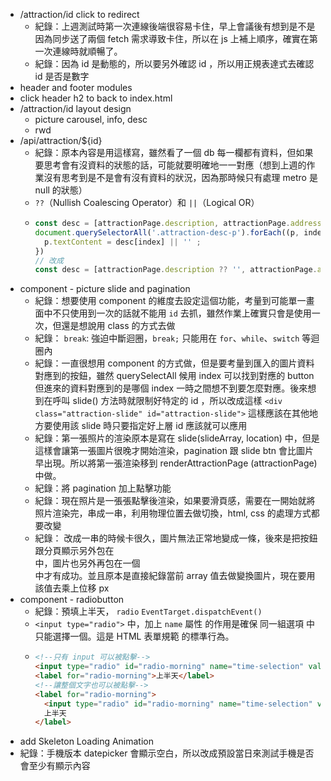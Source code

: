 - /attraction/id click to redirect
	- 紀錄：上週測試時第一次連線後端很容易卡住，早上會議後有想到是不是因為同步送了兩個 fetch 需求導致卡住，所以在 js 上補上順序，確實在第一次連線時就順暢了。
	- 紀錄：因為 id 是動態的，所以要另外確認 id ，所以用正規表達式去確認 id 是否是數字
- header and footer modules
- click header h2  to back to index.html
- /attraction/id layout design
	- picture carousel, info, desc
	- rwd
- /api/attraction/${id}
	- 紀錄：原本內容是用這樣寫，雖然看了一個 db 每一欄都有資料，但如果要思考會有沒資料的狀態的話，可能就要明確地一一對應（想到上週的作業沒有思考到是不是會有沒有資料的狀況，因為那時候只有處理 metro 是 null 的狀態）
	- `??`（Nullish Coalescing Operator）和 `||`（Logical OR）
	-
	  ```javascript
	  const desc = [attractionPage.description, attractionPage.address, attractionPage.transport];
	  document.querySelectorAll('.attraction-desc-p').forEach((p, index) => { 
	    p.textContent = desc[index] || '' ; 
	  })
	  // 改成
	  const desc = [attractionPage.description ?? '', attractionPage.address ?? '', attractionPage.transport ?? ''];
	  ```
- component - picture slide and pagination
	- 紀錄：想要使用 component 的維度去設定這個功能，考量到可能單一畫面中不只使用到一次的話就不能用 `id` 去抓，雖然作業上確實只會是使用一次，但還是想說用 class 的方式去做
	- 紀錄： `break`: 強迫中斷迴圈，`break;` 只能用在 `for`、`while`、`switch` 等迴圈內
	- 紀錄：一直很想用 component 的方式做，但是要考量到匯入的圖片資料對應到的按鈕，雖然 querySelectAll 候用 index 可以找到對應的 button 但進來的資料對應到的是哪個 index 一時之間想不到要怎麼對應。後來想到在呼叫 slide() 方法時就限制好特定的 id ，所以改成這樣 `<div class="attraction-slide" id="attraction-slide">` 這樣應該在其他地方要使用該 slide 時只要指定好上層 id 應該就可以應用
	- 紀錄：第一張照片的渲染原本是寫在 slide(slideArray, location) 中，但是這樣會讓第一張圖片很晚才開始渲染，pagination 跟 slide btn 會比圖片早出現。所以將第一張渲染移到 renderAttractionPage (attractionPage) 中做。
	- 紀錄：將 pagination 加上點擊功能
	- 紀錄：現在照片是一張張點擊後渲染，如果要滑頁感，需要在一開始就將照片渲染完，串成一串，利用物理位置去做切換，html, css 的處理方式都要改變
	- 紀錄： 改成一串的時候卡很久，圖片無法正常地變成一條，後來是把按鈕跟分頁顯示另外包在 <div> 中，圖片也另外再包在一個 <div> 中才有成功。並且原本是直接紀錄當前 array 值去做變換圖片，現在要用該值去乘上位移 px
- component - radiobutton
	- 紀錄：預填上半天， `radio` `EventTarget.dispatchEvent()`
	- `<input type="radio">` 中，加上 `name` 屬性 的作用是確保 同一組選項 中只能選擇一個。這是 HTML 表單規範 的標準行為。
	-
	  ```html
	  <!--只有 input 可以被點擊-->
	  <input type="radio" id="radio-morning" name="time-selection" value="morning">
	  <label for="radio-morning">上半天</label>
	  <!--讓整個文字也可以被點擊-->
	  <label for="radio-morning">
	    <input type="radio" id="radio-morning" name="time-selection" value="morning">
	    上半天
	  </label>
	  ```
- add Skeleton Loading Animation
- 紀錄：手機版本 datepicker 會顯示空白，所以改成預設當日來測試手機是否會至少有顯示內容
